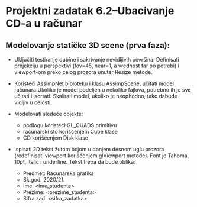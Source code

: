 # Projektni zadatak 6.2–Ubacivanje CD-a u računar
## Modelovanje statičke 3D scene (prva faza): 

* Uključiti testiranje dubine i sakrivanje nevidljivih površina. Definisati projekciju u perspektivi (fov=45, near=1, a vrednost far po potrebi) i viewport-om preko celog prozora unutar Resize metode.

* Koristeći AssimpNet bibloteku i klasu AssimpScene, učitati model računara.Ukoliko je model podeljen u nekoliko fajlova, potrebno ih je sve učitati i iscrtati. Skalirati model, ukoliko je neophodno, tako dabude vidljiv u celosti.

* Modelovati sledeće objekte:
  * podlogu koristeći GL_QUADS primitivu
  * računarski sto korišćenjem Cube klase
  * CD korišćenjem Disk klase


* Ispisati 2D tekst žutom bojom u donjem desnom uglu prozora (redefinisati viewport korišćenjem glViewport metode). Font je Tahoma, 10pt, italic i underline. Tekst treba da bude oblika: 
  * Predmet: Racunarska grafika 
  * Sk.god: 2020/21.
  * Ime: <ime_studenta>
  * Prezime: <prezime_studenta>
  * Sifra zad: <sifra_zadatka>
